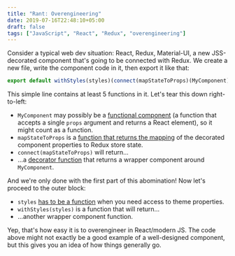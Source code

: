 ```yaml
---
title: "Rant: Overengineering"
date: 2019-07-16T22:48:10+05:00
draft: false
tags: ["JavaScript", "React", "Redux", "overengineering"]
---
```


Consider a typical web dev situation: React, Redux, Material-UI, a new
JSS-decorated component that's going to be connected with Redux. We
create a new file, write the component code in it, then export it like
that:

```js
export default withStyles(styles)(connect(mapStateToProps)(MyComponent));
```

<!--more-->

This simple line contains at least 5 functions in it. Let's tear this
down right-to-left:

+ `MyComponent` may possibly be a [functional component][ReactFunc]
(a function that accepts a single `props` argument and returns a React
element), so it might count as a function.
+ `mapStateToProps` is a [function that returns the mapping][mstp] of
the decorated component properties to Redux store state.
+ `connect(mapStateToProps)` will return...
+ ...a [decorator function][connect] that returns a wrapper component
around `MyComponent`. 

And we're only done with the first part of this abomination! Now let's
proceed to the outer block:

+ `styles` [has to be a function][styles] when you need access to theme
properties.
+ `withStyles(styles)` is a function that will return...
+ ...another wrapper component function.

Yep, that's how easy it is to overengineer in React/modern JS.
The code above might not exactly be a good example of a well-designed
component, but this gives you an idea of how things generally go.

[ReactFunc]: https://reactjs.org/docs/components-and-props.html
[mstp]: https://react-redux.js.org/using-react-redux/connect-mapstate
[connect]: https://react-redux.js.org/api/connect
[styles]: https://material-ui.com/styles/api/#withstyles-styles-options-higher-order-component

